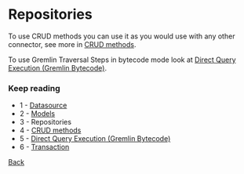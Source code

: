# Repositories

To use CRUD methods you can use it as you would use with any other connector, see more in [CRUD methods](crud.md).

To use Gremlin Traversal Steps in bytecode mode look at [Direct Query Execution (Gremlin Bytecode)](bytecode.md).

### Keep reading
- 1 - [Datasource](datasource.md)
- 2 - [Models](models.md)
- 3 - Repositories
- 4 - [CRUD methods](crud.md)
- 5 - [Direct Query Execution (Gremlin Bytecode)](bytecode.md)
- 6 - [Transaction](transaction.md)

[Back](/)
